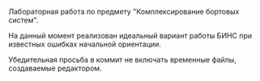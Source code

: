 Лабораторная работа по предмету "Комплексирование бортовых систем".

На данный момент реализован идеальный вариант работы БИНС при известных ошибках начальной ориентации. 

Убедительная просьба в коммит не включать временные файлы, создаваемые редактором.
